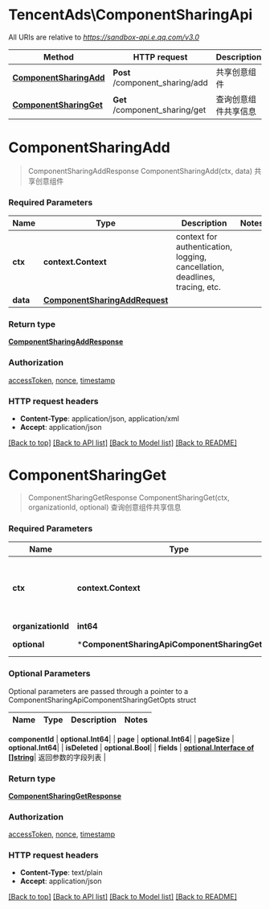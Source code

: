 # TencentAds\ComponentSharingApi

All URIs are relative to *https://sandbox-api.e.qq.com/v3.0*

Method | HTTP request | Description
------------- | ------------- | -------------
[**ComponentSharingAdd**](ComponentSharingApi.md#ComponentSharingAdd) | **Post** /component_sharing/add | 共享创意组件
[**ComponentSharingGet**](ComponentSharingApi.md#ComponentSharingGet) | **Get** /component_sharing/get | 查询创意组件共享信息


# **ComponentSharingAdd**
> ComponentSharingAddResponse ComponentSharingAdd(ctx, data)
共享创意组件

### Required Parameters

Name | Type | Description  | Notes
------------- | ------------- | ------------- | -------------
 **ctx** | **context.Context** | context for authentication, logging, cancellation, deadlines, tracing, etc.
  **data** | [**ComponentSharingAddRequest**](ComponentSharingAddRequest.md)|  | 

### Return type

[**ComponentSharingAddResponse**](ComponentSharingAddResponse.md)

### Authorization

[accessToken](../README.md#accessToken), [nonce](../README.md#nonce), [timestamp](../README.md#timestamp)

### HTTP request headers

 - **Content-Type**: application/json, application/xml
 - **Accept**: application/json

[[Back to top]](#) [[Back to API list]](../README.md#documentation-for-api-endpoints) [[Back to Model list]](../README.md#documentation-for-models) [[Back to README]](../README.md)

# **ComponentSharingGet**
> ComponentSharingGetResponse ComponentSharingGet(ctx, organizationId, optional)
查询创意组件共享信息

### Required Parameters

Name | Type | Description  | Notes
------------- | ------------- | ------------- | -------------
 **ctx** | **context.Context** | context for authentication, logging, cancellation, deadlines, tracing, etc.
  **organizationId** | **int64**|  | 
 **optional** | ***ComponentSharingApiComponentSharingGetOpts** | optional parameters | nil if no parameters

### Optional Parameters
Optional parameters are passed through a pointer to a ComponentSharingApiComponentSharingGetOpts struct

Name | Type | Description  | Notes
------------- | ------------- | ------------- | -------------

 **componentId** | **optional.Int64**|  | 
 **page** | **optional.Int64**|  | 
 **pageSize** | **optional.Int64**|  | 
 **isDeleted** | **optional.Bool**|  | 
 **fields** | [**optional.Interface of []string**](string.md)| 返回参数的字段列表 | 

### Return type

[**ComponentSharingGetResponse**](ComponentSharingGetResponse.md)

### Authorization

[accessToken](../README.md#accessToken), [nonce](../README.md#nonce), [timestamp](../README.md#timestamp)

### HTTP request headers

 - **Content-Type**: text/plain
 - **Accept**: application/json

[[Back to top]](#) [[Back to API list]](../README.md#documentation-for-api-endpoints) [[Back to Model list]](../README.md#documentation-for-models) [[Back to README]](../README.md)

